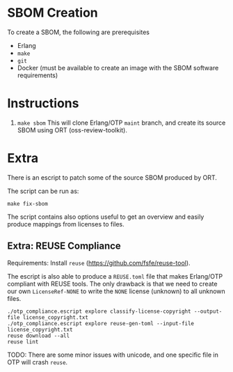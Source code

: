 <!--
SPDX-FileCopyrightText: 2025 Erlang/OTP and its contributors

SPDX-License-Identifier: Apache-2.0
-->

# SBOM Creation

To create a SBOM, the following are prerequisites

- Erlang
- `make`
- `git`
- Docker (must be available to create an image with the SBOM software requirements)

# Instructions

1. `make sbom`
   This will clone Erlang/OTP `maint` branch, and create its source SBOM using ORT (oss-review-toolkit).

# Extra

There is an escript to patch some of the source SBOM produced by ORT.

The script can be run as:

``` shell
make fix-sbom
```

The script contains also options useful to get an overview and
easily produce mappings from licenses to files.

## Extra: REUSE Compliance

Requirements: Install `reuse` (https://github.com/fsfe/reuse-tool).

The escript is also able to produce a `REUSE.toml` file
that makes Erlang/OTP compliant with REUSE tools. The only drawback
is that we need to create our own `LicenseRef-NONE` to write the
`NONE` license (unknown) to all unknown files.

``` shell
./otp_compliance.escript explore classify-license-copyright --output-file license_copyright.txt
./otp_compliance.escript explore reuse-gen-toml --input-file license_copyright.txt
reuse download --all
reuse lint
```

TODO: There are some minor issues with unicode, and one specific file in OTP will crash `reuse`.
